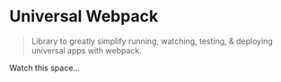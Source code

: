 # Universal Webpack
> Library to greatly simplify running, watching, testing, & deploying universal apps with webpack.

Watch this space...
